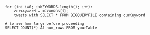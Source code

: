     
    
    for (int i=0; i<KEYWORDS.length(); i++):
        curKeyword = KEYWORDS[i];
        tweets with SELECT * FROM BIGQUERYFILE containing curKeyword

    # to see how large before proceeding
    SELECT COUNT(*) AS num_rows FROM yourTable